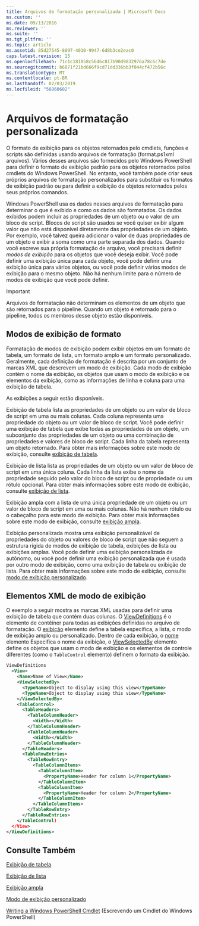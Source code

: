 ```yaml
---
title: Arquivos de formatação personalizada | Microsoft Docs
ms.custom: ''
ms.date: 09/13/2016
ms.reviewer: ''
ms.suite: ''
ms.tgt_pltfrm: ''
ms.topic: article
ms.assetid: 85d27545-8097-4010-9947-6d8b3ce2eac0
caps.latest.revision: 15
ms.openlocfilehash: 71c1c181058c5646c817b90d9832976a78c6c7de
ms.sourcegitcommit: b6871f21bd666f9cd71dd336bb3f844cf472b56c
ms.translationtype: MT
ms.contentlocale: pt-BR
ms.lasthandoff: 02/03/2019
ms.locfileid: "56860602"
---
```

# <a name="custom-formatting-files"></a>Arquivos de formatação personalizada

O formato de exibição para os objetos retornados pelo cmdlets, funções e scripts são definidas usando arquivos de formatação (format.ps1xml arquivos). Vários desses arquivos são fornecidos pelo Windows PowerShell para definir o formato de exibição padrão para os objetos retornados pelos cmdlets do Windows PowerShell. No entanto, você também pode criar seus próprios arquivos de formatação personalizados para substituir os formatos de exibição padrão ou para definir a exibição de objetos retornados pelos seus próprios comandos.

Windows PowerShell usa os dados nesses arquivos de formatação para determinar o que é exibido e como os dados são formatados. Os dados exibidos podem incluir as propriedades de um objeto ou o valor de um bloco de script.  Blocos de script são usados se você quiser exibir algum valor que não está disponível diretamente das propriedades de um objeto. Por exemplo, você talvez queira adicionar o valor de duas propriedades de um objeto e exibir a soma como uma parte separada dos dados. Quando você escreve sua própria formatação de arquivo, você precisará definir *modos de exibição* para os objetos que você deseja exibir. Você pode definir uma exibição única para cada objeto, você pode definir uma exibição única para vários objetos, ou você pode definir vários modos de exibição para o mesmo objeto. Não há nenhum limite para o número de modos de exibição que você pode definir.

> [!IMPORTANT]
> Arquivos de formatação não determinam os elementos de um objeto que são retornados para o pipeline. Quando um objeto é retornado para o pipeline, todos os membros desse objeto estão disponíveis.

## <a name="format-views"></a>Modos de exibição de formato

Formatação de modos de exibição podem exibir objetos em um formato de tabela, um formato de lista, um formato amplo e um formato personalizado. Geralmente, cada definição de formatação é descrita por um conjunto de marcas XML que descrevem um modo de exibição. Cada modo de exibição contém o nome da exibição, os objetos que usam o modo de exibição e os elementos da exibição, como as informações de linha e coluna para uma exibição de tabela.

As exibições a seguir estão disponíveis.

Exibição de tabela lista as propriedades de um objeto ou um valor de bloco de script em uma ou mais colunas. Cada coluna representa uma propriedade do objeto ou um valor de bloco de script. Você pode definir uma exibição de tabela que exibe todas as propriedades de um objeto, um subconjunto das propriedades de um objeto ou uma combinação de propriedades e valores de bloco de script. Cada linha da tabela representa um objeto retornado. Para obter mais informações sobre este modo de exibição, consulte [exibição de tabela](../format/creating-a-table-view.md).

Exibição de lista lista as propriedades de um objeto ou um valor de bloco de script em uma única coluna. Cada linha da lista exibe o nome da propriedade seguido pelo valor do bloco de script ou de propriedade ou um rótulo opcional. Para obter mais informações sobre este modo de exibição, consulte [exibição de lista](../format/creating-a-list-view.md).

Exibição ampla com a lista de uma única propriedade de um objeto ou um valor de bloco de script em uma ou mais colunas. Não há nenhum rótulo ou o cabeçalho para este modo de exibição. Para obter mais informações sobre este modo de exibição, consulte [exibição ampla](../format/creating-a-wide-view.md).

Exibição personalizada mostra uma exibição personalizável de propriedades do objeto ou valores de bloco de script que não seguem a estrutura rígida de modos de exibição de tabela, exibições de lista ou exibições amplas. Você pode definir uma exibição personalizada de autônomo, ou você pode definir uma exibição personalizada que é usada por outro modo de exibição, como uma exibição de tabela ou exibição de lista. Para obter mais informações sobre este modo de exibição, consulte [modo de exibição personalizado](../format/creating-custom-controls.md).

## <a name="view-xml-elements"></a>Elementos XML de modo de exibição

O exemplo a seguir mostra as marcas XML usadas para definir uma exibição de tabela que contém duas colunas. O [ViewDefinitions](../format/viewdefinitions-element-format.md) é o elemento de contêiner para todas as exibições definidas no arquivo de formatação. O [exibição](../format/view-element-format.md) elemento define a tabela específica, a lista, o modo de exibição amplo ou personalizado. Dentro de cada exibição, o [nome](../format/name-element-for-view-format.md) elemento Especifica o nome da exibição, o [ViewSelectedBy](../format/viewselectedby-element-format.md) elemento define os objetos que usam o modo de exibição e os elementos de controle diferentes (como o `TableControl` elemento) definem o formato da exibição.

```xml
ViewDefinitions
  <View>
    <Name>Name of View</Name>
    <ViewSelectedBy>
      <TypeName>Object to display using this view</TypeName>
      <TypeName>Object to display using this view</TypeName>
    </ViewSelectedBy>
    <TableControl>
      <TableHeaders>
        <TableColumnHeader>
          <Width></Width>
        </TableColumnHeader>
        <TableColumnHeader>
          <Width></Width>
        </TableColumnHeader>
      </TableHeaders>
      <TableRowEntries>
        <TableRowEntry>
          <TableColumnItems>
            <TableColumnItem>
              <PropertyName>Header for column 1</PropertyName>
            </TableColumnItem>
            <TableColumnItem>
              <PropertyName>Header for column 2</PropertyName>
            </TableColumnItem>
          </TableColumnItems>
        </TableRowEntry>
      </TableRowEntries>
    </TableControl)
  </View>
</ViewDefinitions>

```

## <a name="see-also"></a>Consulte Também

[Exibição de tabela](../format/creating-a-table-view.md)

[Exibição de lista](../format/creating-a-list-view.md)

[Exibição ampla](../format/creating-a-wide-view.md)

[Modo de exibição personalizado](../format/creating-custom-controls.md)

[Writing a Windows PowerShell Cmdlet](./writing-a-windows-powershell-cmdlet.md) (Escrevendo um Cmdlet do Windows PowerShell)
